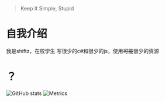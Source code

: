 > Keep It Simple, Stupid

# 自我介绍
我是shiftz，在校学生
写很少的c#和很少的js，使用~~可能~~很少的资源

# ？
![GitHub stats](https://github-readme-stats.vercel.app/api?username=shiftz300&show_icons=true)
![Metrics](https://metrics.lecoq.io/shiftz300?template=classic&repositories.forks=true&base.community=0&base.repositories=0&base.metadata=0&people=1&lines=1&isocalendar=1&base=header%2C%20activity%2C%20community%2C%20repositories%2C%20metadata&base.indepth=false&base.hireable=false&base.skip=false&isocalendar=false&isocalendar.duration=half-year&lines=false&lines.sections=base&lines.repositories.limit=4&lines.history.limit=1&people=false&people.limit=24&people.identicons=false&people.identicons.hide=false&people.size=28&people.types=followers%2C%20following&people.shuffle=true&config.timezone=Asia%2FShanghai&config.octicon=true&config.display=columns)
